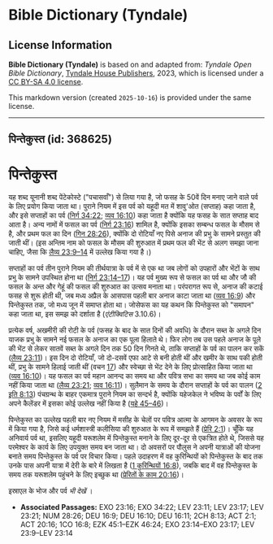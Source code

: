 # Bible Dictionary (Tyndale)

## License Information

**Bible Dictionary (Tyndale)** is based on and adapted from: _Tyndale Open Bible Dictionary_, [Tyndale House Publishers](https://tyndaleopenresources.com/), 2023, which is licensed under a [CC BY-SA 4.0 license](https://creativecommons.org/licenses/by-sa/4.0/legalcode.en).

This markdown version (created `2025-10-16`) is provided under the same license.



--------------------------------

## पिन्तेकुस्त (id: 368625)

पिन्तेकुस्त
===========

यह शब्द यूनानी शब्द पेंटेकोस्टे ("पचासवाँ") से लिया गया है, जो फसह के 50वें दिन मनाए जाने वाले पर्व के लिए प्रयोग किया जाता था। पुराने नियम में इस पर्व को यहूदी मत में शावु'ओत (सप्ताह) कहा जाता है, और इसे सप्ताहों का पर्व ([निर्ग 34:22](https://ref.ly/Exod34:22); [व्यव 16:10](https://ref.ly/Deut16:10)) कहा जाता है क्योंकि यह फसह के सात सप्ताह बाद आता है। अन्य नामों में फसल का पर्व ([निर्ग 23:16](https://ref.ly/Exod23:16)) शामिल है, क्योंकि इसका सम्बन्ध फसल के मौसम से है, और प्रथम फल का दिन ([गिन 28:26](https://ref.ly/Num28:26)), क्योंकि दो रोटियाँ नए पिसे अनाज की प्रभु के सामने प्रस्तुत की जाती थीं। (इस अन्तिम नाम को फसल के मौसम की शुरुआत में प्रथम फल की भेंट से अलग समझा जाना चाहिए, जैसा कि [लैव्य 23:9–14](https://ref.ly/Lev23:9-Lev23:14) में उल्लेख किया गया है।)

सप्ताहों का पर्व तीन पुराने नियम की तीर्थयात्रा के पर्व में से एक था जब लोगों को उपहारों और भेंटों के साथ प्रभु के सामने उपस्थित होना था ([निर्ग 23:14–17](https://ref.ly/Exod23:14-Exod23:17))। यह पर्व मुख्य रूप से फसल का पर्व था और जौ की फसल के अन्त और गेहूं की फसल की शुरुआत का उत्सव मनाता था। परंपरागत रूप से, अनाज की कटाई फसह से शुरू होती थी, जब मध्य अप्रैल के आसपास पहली बार अनाज काटा जाता था ([व्यव 16:9](https://ref.ly/Deut16:9)) और पिन्तेकुस्त तक, जो मध्य जून में समाप्त होता था। जोसेफस का यह कथन कि पिन्तेकुस्त को "समापन" कहा जाता था, इस समझ को दर्शाता है (*एंटीक्विटिस* 3\.10\.6\)।

प्रत्येक वर्ष, अखमीरी की रोटी के पर्व (फसह के बाद के सात दिनों की अवधि) के दौरान सब्त के अगले दिन याजक प्रभु के सामने नई फसल के अनाज का एक पूला हिलाते थे। फिर लोग तब उस पहले अनाज के पूले की भेंट से लेकर सातवें सब्त के अगले दिन तक 50 दिन गिनते थे, ताकि सप्ताहों के पर्व का पालन कर सकें ([लैव्य 23:11](https://ref.ly/Lev23:11))। इस दिन दो रोटियाँ, जो दो\-दसवें एफा आटे से बनी होती थीं और खमीर के साथ पकी होती थीं, प्रभु के सामने हिलाई जाती थीं (वचन [17](https://ref.ly/Lev23:17)) और स्वेच्छा से भेंट देने के लिए प्रोत्साहित किया जाता था ([व्यव 16:10](https://ref.ly/Deut16:10))। यह फसल का पर्व महान आनन्द का समय था और पवित्र सभा का समय था जब कोई काम नहीं किया जाता था ([लैव्य 23:21](https://ref.ly/Lev23:21); [व्यव 16:11](https://ref.ly/Deut16:11))। सुलैमान के समय के दौरान सप्ताहों के पर्व का पालन ([2 इति 8:13](https://ref.ly/2Chr8:13)) पंचग्रन्थ के बाहर एकमात्र पुराने नियम का सन्दर्भ है, क्योंकि यहेजकेल ने भविष्य के पर्वों के लिए अपने कैलेंडर में इसका कोई उल्लेख नहीं किया है ([यहे 45–46](https://ref.ly/Ezek45:1-Ezek46:24))।

पिन्तेकुस्त का उल्लेख पहली बार नए नियम में मसीह के चेलों पर पवित्र आत्मा के आगमन के अवसर के रूप में किया गया है, जिसे कई धर्मशास्त्री कलीसिया की शुरुआत के रूप में समझते हैं ([प्रेरि 2:1](https://ref.ly/Acts2:1))। चूँकि यह अनिवार्य पर्व था, इसलिए यहूदी यरूशलेम में पिन्तेकुस्त मनाने के लिए दूर\-दूर से एकत्रित होते थे, जिससे यह परमेश्वर के कार्य के लिए उपयुक्त समय बन जाता था। दो अवसरों पर पौलुस ने अपनी यात्राओं की योजना बनाते समय पिन्तेकुस्त के पर्व पर विचार किया। पहले उदाहरण में वह कुरिन्थियों को पिन्तेकुस्त के बाद तक उनके पास अपनी यात्रा में देरी के बारे में लिखता है ([1 कुरिन्थियों 16:8](https://ref.ly/1Cor16:8)), जबकि बाद में वह पिन्तेकुस्त के समय तक यरूशलेम पहुंचने के लिए इच्छुक था ([प्रेरितों के काम 20:16](https://ref.ly/Acts20:16))।

इस्राएल के भोज और पर्व *भी देखें* ।

* **Associated Passages:** EXO 23:16; EXO 34:22; LEV 23:11; LEV 23:17; LEV 23:21; NUM 28:26; DEU 16:9; DEU 16:10; DEU 16:11; 2CH 8:13; ACT 2:1; ACT 20:16; 1CO 16:8; EZK 45:1–EZK 46:24; EXO 23:14–EXO 23:17; LEV 23:9–LEV 23:14

